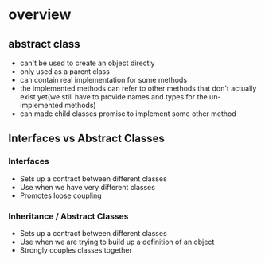 # overview

## abstract class

- can't be used to create an object directly
- only used as a parent class
- can contain real implementation for some methods
- the implemented methods can refer to other methods that don't actually exist yet(we still have to provide names and types for the un-implemented methods)
- can made child classes promise to implement some other method

## Interfaces vs Abstract Classes

### Interfaces

- Sets up a contract between different classes
- Use when we have very different classes
- Promotes loose coupling

### Inheritance / Abstract Classes

- Sets up a contract between different classes
- Use when we are trying to build up a definition of an object
- Strongly couples classes together
